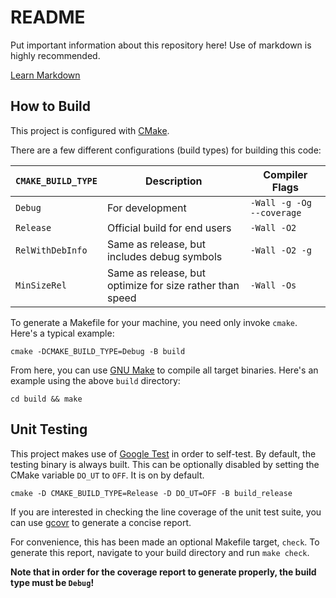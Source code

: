 # README #
Put important information about this repository here! Use of markdown is highly
recommended.

[Learn Markdown](https://bitbucket.org/tutorials/markdowndemo)

## How to Build ##
This project is configured with [CMake](https://cmake.org).

There are a few different configurations (build types) for building this code:

``CMAKE_BUILD_TYPE``  | Description                                              | Compiler Flags
--------------------- | -------------------------------------------------------- | -----------------
``Debug``             | For development                                          | ``-Wall -g -Og --coverage``
``Release``           | Official build for end users                             | ``-Wall -O2``
``RelWithDebInfo``    | Same as release, but includes debug symbols              | ``-Wall -O2 -g``
``MinSizeRel``        | Same as release, but optimize for size rather than speed | ``-Wall -Os``

To generate a Makefile for your machine, you need only invoke ``cmake``. Here's a typical example:

``cmake -DCMAKE_BUILD_TYPE=Debug -B build``

From here, you can use [GNU Make](https://www.gnu.org/software/make) to compile
all target binaries. Here's an example using the above ``build`` directory:

`` cd build && make ``

## Unit Testing ##
This project makes use of [Google Test](http://google.github.io/googletest) in
order to self-test. By default, the testing binary is always built. This can be
optionally disabled by setting the CMake variable ``DO_UT`` to ``OFF``. It is on
by default.

``cmake -D CMAKE_BUILD_TYPE=Release -D DO_UT=OFF -B build_release``

If you are interested in checking the line coverage of the unit test suite, you
can use [gcovr](https://github.com/gcovr/gcovr) to generate a concise report.

For convenience, this has been made an optional Makefile target, ``check``. To
generate this report, navigate to your build directory and run ``make check``.

**Note that in order for the coverage report to generate properly, the build
type must be ``Debug``!**
